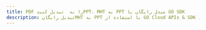 ---title: PDF را به  تبدیل کنیدPPT، MHT به PPT مبدل رایگان یا GO SDKdescription: تبدیل رایگانMHT به PPT با استفاده از GO Cloud APIs & SDK همچنین اسناد PDF را در Cloud ایجاد، ویرایش و رندر کنید.---
